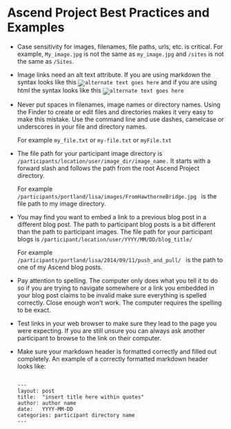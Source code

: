 # Ascend Project Best Practices and Examples

*   Case sensitivity for images, filenames, file paths, urls, etc. is critical. For example, <code>My_image.jpg</code> is not the same as <code>my_image.jpg</code> and <code>/sites</code> is not the same as <code>/Sites</code>.

*   Image links need an alt text attribute. If you are using markdown the syntax looks like this <code>![alternate text goes here](path/to/your/image.png)</code> and if you are using html the syntax looks like this <code><img src="path/to/image.jpg" alt="alternate text goes here"></code>

*   Never put spaces in filenames, image names or directory names. Using the Finder to create or edit files and directories makes it very easy to make this mistake. Use the command line and use dashes, camelcase or underscores in your file and directory names.

    For example <code>my_file.txt</code> or <code>my-file.txt</code> or <code>myFile.txt</code>

*   The file path for your participant image directory is <code>/participants/location/user/image_dir/image_name.</code> It starts with a forward slash and follows the path from the root Ascend Project directory.

    For example <code> /participants/portland/lisa/images/FromHawthorneBridge.jpg </code> is the file path to my image directory.

*   You may find you want to embed a link to a previous blog post in a different blog post. The path to participant blog posts is a bit different than the path to participant images. The file path for your participant blogs is <code>/participant/location/user/YYYY/MM/DD/blog_title/</code>

    For example <code> /participants/portland/lisa/2014/09/11/push_and_pull/ </code> is the path to one of my Ascend blog posts.

*   Pay attention to spelling. The computer only does what you tell it to do so if you are trying to navigate somewhere or a link you embedded in your blog post claims to be invalid make sure everything is spelled correctly. Close enough won't work. The computer requires the spelling to be exact.

*   Test links in your web browser to make sure they lead to the page you were expecting. If you are still unsure you can always ask another participant to browse to the link on their computer.

*   Make sure your markdown header is formatted correctly and filled out completely. An example of a correctly formatted markdown header looks like:

    <code> 
    ---  
    layout: post  
    title:  "insert title here within quotes"  
    author: author name  
    date:   YYYY-MM-DD  
    categories: participant directory name  
    ---
    </code>
